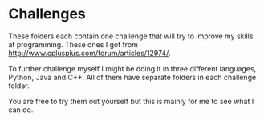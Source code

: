 # Challenges
These folders each contain one challenge that will try to improve my skills at programming. These ones I got from http://www.cplusplus.com/forum/articles/12974/.

To further challenge myself I might be doing it in three different languages, Python, Java and C++. All of them have separate folders in each challenge folder.

You are free to try them out yourself but this is mainly for me to see what I can do.
